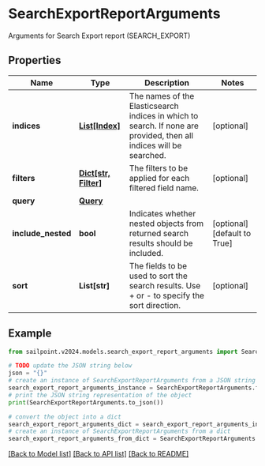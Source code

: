 # SearchExportReportArguments

Arguments for Search Export report (SEARCH_EXPORT)

## Properties

Name | Type | Description | Notes
------------ | ------------- | ------------- | -------------
**indices** | [**List[Index]**](Index.md) | The names of the Elasticsearch indices in which to search. If none are provided, then all indices will be searched. | [optional] 
**filters** | [**Dict[str, Filter]**](Filter.md) | The filters to be applied for each filtered field name. | [optional] 
**query** | [**Query**](Query.md) |  | 
**include_nested** | **bool** | Indicates whether nested objects from returned search results should be included. | [optional] [default to True]
**sort** | **List[str]** | The fields to be used to sort the search results. Use + or - to specify the sort direction. | [optional] 

## Example

```python
from sailpoint.v2024.models.search_export_report_arguments import SearchExportReportArguments

# TODO update the JSON string below
json = "{}"
# create an instance of SearchExportReportArguments from a JSON string
search_export_report_arguments_instance = SearchExportReportArguments.from_json(json)
# print the JSON string representation of the object
print(SearchExportReportArguments.to_json())

# convert the object into a dict
search_export_report_arguments_dict = search_export_report_arguments_instance.to_dict()
# create an instance of SearchExportReportArguments from a dict
search_export_report_arguments_from_dict = SearchExportReportArguments.from_dict(search_export_report_arguments_dict)
```
[[Back to Model list]](../README.md#documentation-for-models) [[Back to API list]](../README.md#documentation-for-api-endpoints) [[Back to README]](../README.md)



